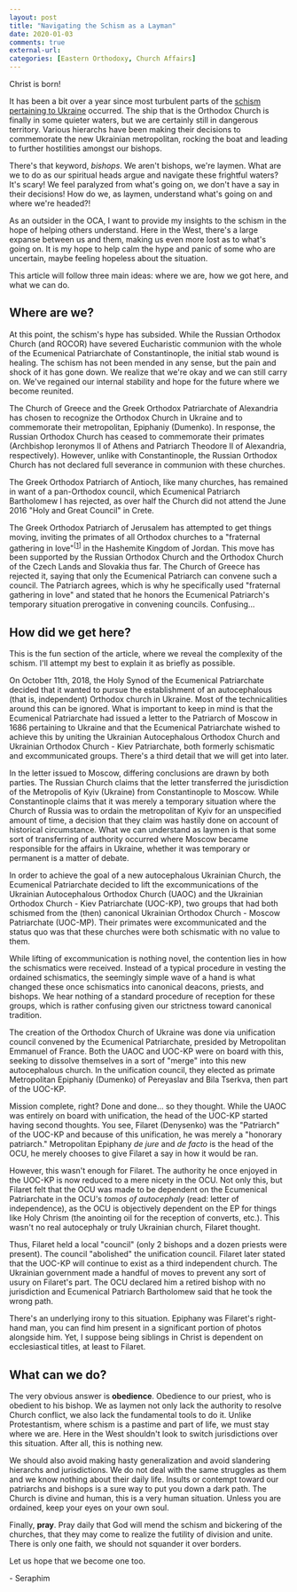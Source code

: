 ```yaml
---
layout: post
title: "Navigating the Schism as a Layman"
date: 2020-01-03
comments: true
external-url:
categories: [Eastern Orthodoxy, Church Affairs]
---
```


Christ is born!

It has been a bit over a year since most turbulent parts of the [schism pertaining to Ukraine](https://en.wikipedia.org/wiki/2018%E2%80%9320_Moscow%E2%80%93Constantinople_schism) occurred. The ship that is the Orthodox Church is finally in some quieter waters, but we are certainly still in dangerous territory. Various hierarchs have been making their decisions to commemorate the new Ukrainian metropolitan, rocking the boat and leading to further hostilities amongst our bishops.

There's that keyword, *bishops*. We aren't bishops, we're laymen. What are we to do as our spiritual heads argue and navigate these frightful waters? It's scary! We feel paralyzed from what's going on, we don't have a say in their decisions! How do we, as laymen, understand what's going on and where we're headed?!

As an outsider in the OCA, I want to provide my insights to the schism in the hope of helping others understand. Here in the West, there's a large expanse between us and them, making us even more lost as to what's going on. It is my hope to help calm the hype and panic of some who are uncertain, maybe feeling hopeless about the situation.

This article will follow three main ideas: where we are, how we got here, and what we can do.

## Where are we?

At this point, the schism's hype has subsided. While the Russian Orthodox Church (and ROCOR) have severed Eucharistic communion with the whole of the Ecumenical Patriarchate of Constantinople, the initial stab wound is healing. The schism has not been mended in any sense, but the pain and shock of it has gone down. We realize that we're okay and we can still carry on. We've regained our internal stability and hope for the future where we become reunited.

The Church of Greece and the Greek Orthodox Patriarchate of Alexandria has chosen to recognize the Orthodox Church in Ukraine and to commemorate their metropolitan, Epiphaniy (Dumenko). In response, the Russian Orthodox Church has ceased to commemorate their primates (Archbishop Ieronymos II of Athens and Patriarch Theodore II of Alexandria, respectively). However, unlike with Constantinople, the Russian Orthodox Church has not declared full severance in communion with these churches.

The Greek Orthodox Patriarch of Antioch, like many churches, has remained in want of a pan-Orthodox council, which Ecumenical Patriarch Bartholomew I has rejected, as over half the Church did not attend the June 2016 "Holy and Great Council" in Crete.

The Greek Orthodox Patriarch of Jerusalem has attempted to get things moving, inviting the primates of all Orthodox churches to a "fraternal gathering in love"<sup>[[1]]</sup> in the Hashemite Kingdom of Jordan. This move has been supported by the Russian Orthodox Church and the Orthodox Church of the Czech Lands and Slovakia thus far. The Church of Greece has rejected it, saying that only the Ecumenical Patriarch can convene such a council. The Patriarch agrees, which is why he specifically used "fraternal gathering in love" and stated that he honors the Ecumenical Patriarch's temporary situation prerogative in convening councils. Confusing...

## How did we get here?

This is the fun section of the article, where we reveal the complexity of the schism. I'll attempt my best to explain it as briefly as possible.

On October 11th, 2018, the Holy Synod of the Ecumenical Patriarchate decided that it wanted to pursue the establishment of an autocephalous (that is, independent) Orthodox church in Ukraine. Most of the technicalities around this can be ignored. What is important to keep in mind is that the Ecumenical Patriarchate had issued a letter to the Patriarch of Moscow in 1686 pertaining to Ukraine and that the Ecumenical Patriarchate wished to achieve this by uniting the Ukrainian Autocephalous Orthodox Church and Ukrainian Orthodox Church - Kiev Patriarchate, both formerly schismatic and excommunicated groups. There's a third detail that we will get into later.

In the letter issued to Moscow, differing conclusions are drawn by both parties. The Russian Church claims that the letter transferred the jurisdiction of the Metropolis of Kyiv (Ukraine) from Constantinople to Moscow. While Constantinople claims that it was merely a temporary situation where the Church of Russia was to ordain the metropolitan of Kyiv for an unspecified amount of time, a decision that they claim was hastily done on account of historical circumstance. What we can understand as laymen is that some sort of transferring of authority occurred where Moscow became responsible for the affairs in Ukraine, whether it was temporary or permanent is a matter of debate.

In order to achieve the goal of a new autocephalous Ukrainian Church, the Ecumenical Patriarchate decided to lift the excommunications of the Ukrainian Autocephalous Orthodox Church (UAOC) and the Ukrainian Orthodox Church - Kiev Patriarchate (UOC-KP), two groups that had both schismed from the (then) canonical Ukrainian Orthodox Church - Moscow Patriarchate (UOC-MP). Their primates were excommunicated and the status quo was that these churches were both schismatic with no value to them.

While lifting of excommunication is nothing novel, the contention lies in how the schismatics were received. Instead of a typical procedure in vesting the ordained schismatics, the seemingly simple wave of a hand is what changed these once schismatics into canonical deacons, priests, and bishops. We hear nothing of a standard procedure of reception for these groups, which is rather confusing given our strictness toward canonical tradition.

The creation of the Orthodox Church of Ukraine was done via unification council convened by the Ecumenical Patriarchate, presided by Metropolitan Emmanuel of France. Both the UAOC and UOC-KP were on board with this, seeking to dissolve themselves in a sort of "merge" into this new autocephalous church. In the unification council, they elected as primate Metropolitan Epiphaniy (Dumenko) of Pereyaslav and Bila Tserkva, then part of the UOC-KP.

Mission complete, right? Done and done... so they thought. While the UAOC was entirely on board with unification, the head of the UOC-KP started having second thoughts. You see, Filaret (Denysenko) was the "Patriarch" of the UOC-KP and because of this unification, he was merely a "honorary patriarch." Metropolitan Epiphany *de jure* and *de facto* is the head of the OCU, he merely chooses to give Filaret a say in how it would be ran.

However, this wasn't enough for Filaret. The authority he once enjoyed in the UOC-KP is now reduced to a mere nicety in the OCU. Not only this, but Filaret felt that the OCU was made to be dependent on the Ecumenical Patriarchate in the OCU's *tomos of autocephaly* (read: letter of independence), as the OCU is objectively dependent on the EP for things like Holy Chrism (the anointing oil for the reception of converts, etc.). This wasn't no real autocephaly or truly Ukrainian church, Filaret thought.

Thus, Filaret held a local "council" (only 2 bishops and a dozen priests were present). The council "abolished" the unification council. Filaret later stated that the UOC-KP will continue to exist as a third independent church. The Ukrainian government made a handful of moves to prevent any sort of usury on Filaret's part. The OCU declared him a retired bishop with no jurisdiction and Ecumenical Patriarch Bartholomew said that he took the wrong path.

There's an underlying irony to this situation. Epiphany was Filaret's right-hand man, you can find him present in a significant portion of photos alongside him. Yet, I suppose being siblings in Christ is dependent on ecclesiastical titles, at least to Filaret.

## What can we do?

The very obvious answer is **obedience**. Obedience to our priest, who is obedient to his bishop. We as laymen not only lack the authority to resolve Church conflict, we also lack the fundamental tools to do it. Unlike Protestantism, where schism is a pastime and part of life, we must stay where we are. Here in the West shouldn't look to switch jurisdictions over this situation. After all, this is nothing new.

We should also avoid making hasty generalization and avoid slandering hierarchs and jurisdictions. We do not deal with the same struggles as them and we know nothing about their daily life. Insults or contempt toward our patriarchs and bishops is a sure way to put you down a dark path. The Church is divine and human, this is a very human situation. Unless you are ordained, keep your eyes on your own soul.

Finally, **pray**. Pray daily that God will mend the schism and bickering of the churches, that they may come to realize the futility of division and unite. There is only one faith, we should not squander it over borders.

Let us hope that we become one too.

\- Seraphim

[1]: https://orthochristian.com/126874.html

